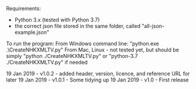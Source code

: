 Requirements:
 - Python 3.x (tested with Python 3.7)
 - the correct json file stored in the same folder, called  "all-json-example.json"

To run the program:
From Windows command line: "python.exe .\CreateNHKXMLTV.py"
From Mac, Linux - not tested yet, but should be simply
    "python ./CreateNHKXMLTV.py" or
    "python-3.7 ./CreateNHKXMLTV.py" if needed

19 Jan 2019 - v1.0.2 - added header, version, licence, and reference URL for later
19 Jan 2019 - v1.0.1 - Some tidying up
19 Jan 2019 - v1.0 - First release
